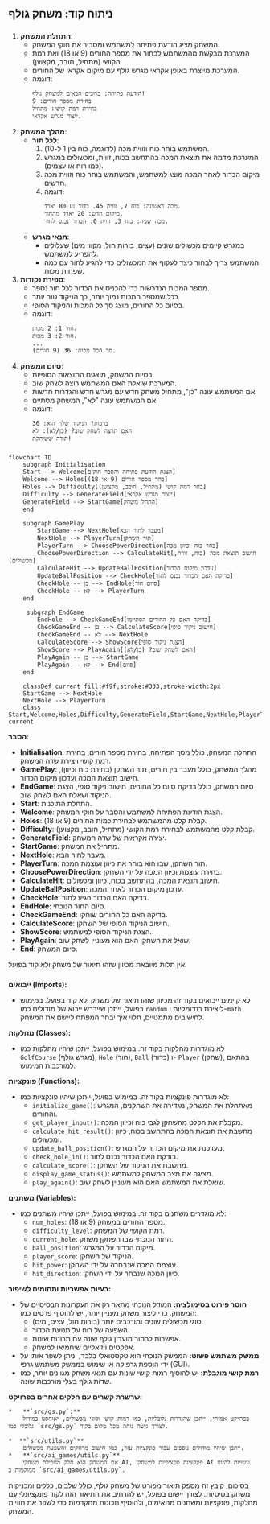 ## ניתוח קוד: משחק גולף

### <algorithm>

1.  **התחלת המשחק**:
    *   המשחק מציג הודעת פתיחה למשתמש ומסביר את חוקי המשחק.
    *   המערכת מבקשת מהמשתמש לבחור את מספר החורים (9 או 18) ואת רמת הקושי (מתחיל, חובב, מקצוען).
    *   המערכת מייצרת באופן אקראי מגרש גולף עם מיקום אקראי של החורים.
    *   דוגמה:
        ```
        הודעת פתיחה: ברוכים הבאים למשחק גולף!
        בחירת מספר חורים: 9
        בחירת רמת קושי: מתחיל
        ייצור מגרש אקראי.
        ```
2.  **מהלך המשחק**:
    *   **לכל תור**:
        1.  המשתמש בוחר כוח וזווית מכה (לדוגמה, כוח בין 1 ל-10).
        2.  המערכת מדמה את תוצאת המכה בהתחשב בכוח, זווית, ומכשולים במגרש (כמו רוח או עצמים).
        3.  מיקום הכדור לאחר המכה מוצג למשתמש, והמשתמש בוחר כוח וזווית מכה חדשים.
        4.  דוגמה:
            ```
            מכה ראשונה: כוח 7, זווית 45. כדור נע 80 יארד.
            מיקום חדש: 20 יארד מהחור.
            מכה שניה: כוח 3, זווית 0. הכדור נכנס לחור.
            ```
    *   **תנאי מגרש**:
        *   במגרש קיימים מכשולים שונים (עצים, בורות חול, מקווי מים) שעלולים להפריע למשתמש.
        *   המשתמש צריך לבחור כיצד לעקוף את המכשולים כדי להגיע לחור עם כמה שפחות מכות.
3.  **ספירת נקודות**:
    *   מספר המכות הנדרשות כדי להכניס את הכדור לכל חור נספר.
    *   ככל שמספר המכות נמוך יותר, כך הניקוד טוב יותר.
    *   בסיום כל החורים, מוצג סך כל המכות והניקוד הסופי.
    *   דוגמה:
        ```
        חור 1: 2 מכות.
        חור 2: 3 מכות.
        ...
        סך הכל מכות: 36 (9 חורים).
        ```
4.  **סיום המשחק**:
    *   בסיום המשחק, מוצגים התוצאות הסופיות.
    *   המערכת שואלת האם המשתמש רוצה לשחק שוב.
    *   אם המשתמש עונה "כן", מתחיל משחק חדש עם מגרש חדש והגדרות חדשות.
    *   אם המשתמש עונה "לא", המשחק מסתיים.
    *   דוגמה:
        ```
        ברכות! הניקוד שלך הוא: 36
        האם תרצה לשחק שוב? (כן/לא): לא
        תודה ששיחקת!
        ```

### <mermaid>

```mermaid
flowchart TD
    subgraph Initialisation
    Start --> Welcome[הצגת הודעת פתיחה והסבר חוקים]
    Welcome --> Holes[בחר מספר חורים (9 או 18)]
    Holes --> Difficulty[בחר רמת קושי (מתחיל, חובב, מקצוען)]
    Difficulty --> GenerateField[ייצור מגרש אקראי]
    GenerateField --> StartGame[התחל משחק]
    end

    subgraph GamePlay
        StartGame --> NextHole[מעבר לחור הבא]
        NextHole --> PlayerTurn[תור השחקן]
        PlayerTurn --> ChoosePowerDirection[בחר כוח וכיוון מכה]
        ChoosePowerDirection --> CalculateHit[חישוב תוצאת מכה (כוח, זווית, מכשולים)]
        CalculateHit --> UpdateBallPosition[עדכון מיקום הכדור]
        UpdateBallPosition --> CheckHole[בדיקה האם הכדור נכנס לחור]
        CheckHole -- כן --> EndHole[סיום חור]
        CheckHole -- לא --> PlayerTurn
    end
    
     subgraph EndGame
        EndHole --> CheckGameEnd[בדיקה האם כל החורים הסתיימו]
        CheckGameEnd -- כן --> CalculateScore[חישוב ניקוד סופי]
        CheckGameEnd -- לא --> NextHole
        CalculateScore --> ShowScore[הצגת ניקוד סופי]
        ShowScore --> PlayAgain[האם לשחק שוב? (כן/לא)]
        PlayAgain -- כן --> StartGame
        PlayAgain -- לא --> End[סיום]
    end
    
    classDef current fill:#f9f,stroke:#333,stroke-width:2px
    StartGame --> NextHole
    NextHole --> PlayerTurn
    class Start,Welcome,Holes,Difficulty,GenerateField,StartGame,NextHole,PlayerTurn,ChoosePowerDirection,CalculateHit,UpdateBallPosition,CheckHole,EndHole,CheckGameEnd,CalculateScore,ShowScore,PlayAgain,End current
```
**הסבר**:

* **Initialisation**: התחלת המשחק, כולל מסך הפתיחה, בחירת מספר חורים, בחירת רמת קושי ויצירת שדה המשחק.
* **GamePlay**: מהלך המשחק, כולל מעבר בין חורים, תור השחקן (בחירת כוח וכיוון), חישוב תוצאת המכה ועדכון מיקום הכדור.
*   **EndGame**: סיום המשחק, כולל בדיקת סיום כל החורים, חישוב ניקוד סופי, הצגת הניקוד ושאלת האם לשחק שוב.
*   **Start**: התחלת התוכנית.
*   **Welcome**: הצגת הודעת הפתיחה למשתמש והסבר על חוקי המשחק.
*   **Holes**: קבלת קלט מהמשתמש לבחירת כמות החורים (9 או 18).
*   **Difficulty**: קבלת קלט מהמשתמש לבחירת רמת הקושי (מתחיל, חובב, מקצוען).
*   **GenerateField**: יצירה אקראית של שדה המשחק.
*   **StartGame**: מתחיל את המשחק.
*   **NextHole**: מעבר לחור הבא.
*   **PlayerTurn**: תור השחקן, שבו הוא בוחר את כיוון ועוצמת המכה.
*   **ChoosePowerDirection**: בחירת עוצמת וכיוון המכה על ידי השחקן.
*   **CalculateHit**: חישוב תוצאת המכה, בהתחשב בכוח, כיוון ומכשולים.
*   **UpdateBallPosition**: עדכון מיקום הכדור לאחר המכה.
*   **CheckHole**: בדיקה האם הכדור הגיע לחור.
*   **EndHole**: סיום החור הנוכחי.
*   **CheckGameEnd**: בדיקה האם כל החורים שוחקו.
*   **CalculateScore**: חישוב הניקוד הסופי של השחקן.
*   **ShowScore**: הצגת הניקוד הסופי למשתמש.
*   **PlayAgain**: שואל את השחקן האם הוא מעוניין לשחק שוב.
*   **End**: סיום המשחק.

אין תלות מיובאת מכיוון שזהו תיאור של משחק ולא קוד בפועל.

### <explanation>

**ייבואים (Imports):**
   - לא קיימים ייבואים בקוד זה מכיוון שזהו תיאור של משחק ולא קוד בפועל. במימוש בפועל, ייתכן שיידרש ייבוא של מודולים כמו `random` ליצירת רנדומליות ו-`math` לחישובים מתמטיים, תלוי איך יבחר המפתח ליישם את המשחק.

**מחלקות (Classes):**
   - לא מוגדרות מחלקות בקוד זה. במימוש בפועל, ייתכן שיהיו מחלקות כמו `GolfCourse` (מגרש גולף), `Hole` (חור), `Ball` (כדור) ו- `Player` (שחקן), בהתאם למורכבות המימוש.

**פונקציות (Functions):**
   - לא מוגדרות פונקציות בקוד זה. במימוש בפועל, ייתכן שיהיו פונקציות כמו:
      - `initialize_game()`: מאתחלת את המשחק, מגדירה את השחקנים, המגרש והחורים.
      - `get_player_input()`: מקבלת את הקלט מהשחקן לגבי כוח וכיוון המכה.
      - `calculate_hit_result()`: מחשבת את תוצאת המכה בהתחשב בכוח, כיוון ומכשולים.
      - `update_ball_position()`: מעדכנת את מיקום הכדור על המגרש.
      - `check_hole_in()`: בודקת האם הכדור נכנס לחור.
      - `calculate_score()`: מחשבת את הניקוד של השחקן.
      - `display_game_status()`: מציגה את מצב המשחק למשתמש.
      - `play_again()`: שואלת את המשתמש האם הוא מעוניין לשחק שוב.

**משתנים (Variables):**
   - לא מוגדרים משתנים בקוד זה. במימוש בפועל, ייתכן שיהיו משתנים כמו:
      - `num_holes`: מספר החורים במשחק (9 או 18).
      - `difficulty_level`: רמת הקושי של המשחק.
      - `current_hole`: החור הנוכחי שבו השחקן משחק.
      - `ball_position`: מיקום הכדור על המגרש.
      - `player_score`: הניקוד של השחקן.
      - `hit_power`: עוצמת המכה שנבחרה על ידי השחקן.
      - `hit_direction`: כיוון המכה שנבחר על ידי השחקן.

**בעיות אפשריות ותחומים לשיפור:**

*   **חוסר פירוט בסימולציה:** המודל הנוכחי מתאר רק את העקרונות הבסיסיים של המשחק. כדי ליצור משחק מעניין יותר, יש להוסיף פרטים כמו:
    *   סוגי מכשולים שונים ומורכבים יותר (בורות חול, עצים, מים).
    *   השפעה של רוח על תנועת הכדור.
    *   אפשרות לבחור מועדון גולף שונה עם תכונות שונות.
    *   אפקטים ויזואליים שיחמיאו למשחק.
*   **ממשק משתמש פשוט:** הממשק הנוכחי הוא טקסטואלי בלבד, וניתן לשפר אותו על ידי הוספת גרפיקה או שימוש בממשק משתמש גרפי (GUI).
*   **רמת קושי מוגבלת:** יש להוסיף רמות קושי שונות עם תנאי משחק מגוונים יותר, כמו שדות גולף בעלי מורכבות שונה.

**שרשרת קשרים עם חלקים אחרים בפרויקט:**
  
    *   **`src/gs.py`:**
        בפרויקט אמיתי, ייתכן שהגדרות גלובליות, כמו רמות קושי וסוגי מכשולים, יאוחסנו במודול גלובלי כמו `src/gs.py` לצורך גישה נוחה מכל מקום בקוד.

    *  **`src/utils.py`**
        ייתכן שיהיו מודולים נוספים עבור פונקציות עזר, כמו חישוב מרחקים והשפעת מכשולים.
    *   **`src/ai_games/utils.py`**
        אם המשחק הוא חלק מחבילת משחקי AI, פונקציות ספציפיות למשחקי AI עשויות להיות ממוקמות ב `src/ai_games/utils.py`.

בסיכום, קובץ זה מספק תיאור מפורט של משחק גולף, כולל שלבים, כללים ומכניקות משחק בסיסיות. לצורך יישום בפועל, יש להרחיב את התיאור הזה לקוד פונקציונלי עם מחלקות, פונקציות ומשתנים מתאימים, ולהוסיף תכונות מתקדמות כדי לשפר את חוויית המשחק.